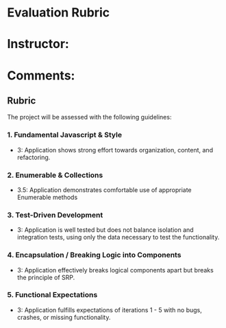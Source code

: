 # Evaluation Rubric
# Instructor:
# Comments:
## Rubric

The project will be assessed with the following guidelines:

### 1. Fundamental Javascript & Style

* 3:  Application shows strong effort towards organization, content, and refactoring.

### 2. Enumerable & Collections

* 3.5: Application demonstrates comfortable use of appropriate Enumerable methods

### 3. Test-Driven Development

* 3: Application is well tested but does not balance isolation and integration tests, using only the data necessary to test the functionality.

### 4. Encapsulation / Breaking Logic into Components

* 3: Application effectively breaks logical components apart but breaks the principle of SRP.

### 5. Functional Expectations

* 3: Application fulfills expectations of iterations 1 - 5 with no bugs, crashes, or missing functionality.
